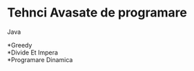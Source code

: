 # Tehnci Avasate de programare

Java

*Greedy <br />
*Divide Et Impera <br />
*Programare Dinamica <br />

